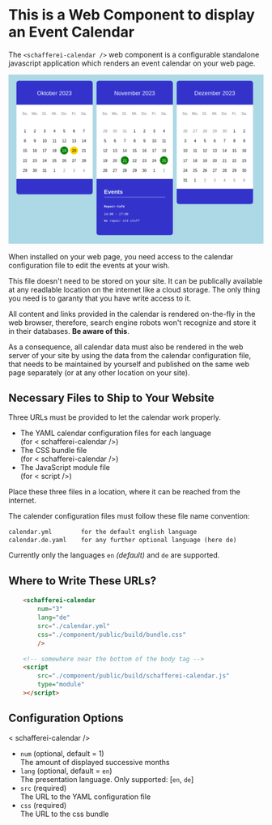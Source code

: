 # This is a Web Component to display an Event Calendar

The `<schafferei-calendar />` web component is a configurable standalone javascript application which renders an event calendar on your web page.

![Event Calendar](./docs/calendar.png)

When installed on your web page, you need access to the calendar configuration
file to edit the events at your wish.

This file doesn't need to be stored on your site. It can be publically available
at any readlable location on the internet like a cloud storage. 
The only thing you need is to garanty that you have write access to it.

All content and links provided in the calendar is rendered on-the-fly in the
web browser, therefore, search engine robots won't recognize and store it in 
their databases. **Be aware of this**.

As a consequence, all calendar data must also be rendered in the web server of your site by using the data from the calendar configuration file, that needs to be maintained by yourself and published on the same web page separately (or at any other location on your site).

## Necessary Files to Ship to Your Website

Three URLs must be provided to let the calendar work properly.

- The YAML calendar configuration files for each language \
    (for < schafferei-calendar />)
- The CSS bundle file \
    (for < schafferei-calendar />)
- The JavaScript module file \
    (for < script />)

Place these three files in a location, where it can be reached from the internet.

The calender configuration files must follow these file name convention:

    calendar.yml        for the default english language
    calendar.de.yaml    for any further optional language (here de)

Currently only the languages `en` *(default)* and `de` are supported.

## Where to Write These URLs?

```html
    <schafferei-calendar 
        num="3" 
        lang="de" 
        src="./calendar.yml" 
        css="./component/public/build/bundle.css"
        />
```

```html
    <!-- somewhere near the bottom of the body tag -->
    <script 
        src="./component/public/build/schafferei-calendar.js" 
        type="module"
    ></script>
```
## Configuration Options

< schafferei-calendar />

- `num` (optional, default = 1) \
  The amount of displayed successive months
- `lang` (optional, default = `en`) \
  The presentation language. Only supported: [`en`, `de`]
- `src` (required) \
  The URL to the YAML configuration file
- `css` (required) \
  The URL to the css bundle